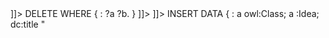 <document name="idea.md">
<sam name="header.md"/>
<![CDATA[<sam name="deleteidea.sparql" type="sparql">
<sam name="idea.prefix"/>]]>
DELETE WHERE {
	:<Idea/> ?a ?b.
}
<![CDATA[</sam>]]>
<![CDATA[
<sam type="sparql" name="]]><Idea/><![CDATA[.sparql">]]>
<sam name="idea.prefix"/>	
INSERT DATA {
:<Idea/> a owl:Class; a :Idea;
	 dc:title "<Title/>";
	 dc:description "<Description/>";
	 dc:identifier "<Idea/>".
}
<![CDATA[</sam>]]>
</document>
